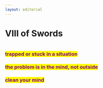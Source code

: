 ```yaml
---
layout: editorial
---
```


# VIII of Swords

<figure><img src="../../../../../../../../.gitbook/assets/pexels-btgl-♡-20399876.jpg" alt=""><figcaption></figcaption></figure>

### <mark style="color:purple;">trapped or stuck in a situation</mark>

### <mark style="color:purple;">the problem is in the mind, not outside</mark>

### <mark style="color:purple;">clean your mind</mark>&#x20;
